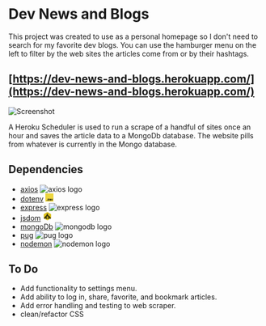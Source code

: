 # Dev News and Blogs
This project was created to use as a personal homepage so I don't need to search for my favorite dev blogs.  You can use the hamburger menu on the left to filter by the web sites the articles come from or by their hashtags.

## [https://dev-news-and-blogs.herokuapp.com/](https://dev-news-and-blogs.herokuapp.com/)
![Screenshot](./public/images/DevNewsScreenShot.png)

A Heroku Scheduler is used to run a scrape of a handful of sites once an hour and saves the article data to a MongoDb database.  The website pills from whatever is currently in the Mongo database.
## Dependencies
- [axios](https://www.npmjs.com/package/axios) <img src="https://axios-http.com//assets/favicon.ico" alt="axios logo" width=15>
- [dotenv](https://www.npmjs.com/package/dotenv) <img src="https://raw.githubusercontent.com/motdotla/dotenv/master/dotenv.png" alt="dotenv logo" width=16>
- [express](https://www.npmjs.com/package/express) <img src="https://expressjs.com/images/favicon.png" alt="express logo" width=16 border-radius=50%>
- [jsdom](https://www.npmjs.com/package/jsdom) <img src="https://raw.githubusercontent.com/jsdom/jsdom/HEAD/logo.svg" alt="jsdom logo" width=18>
- [mongoDb](https://www.npmjs.com/package/mongodb) <img src="https://www.mongodb.com/developer/favicon.ico" alt="mongodb logo" width=20>
- [pug](https://www.npmjs.com/package/pug) <img src="https://camo.githubusercontent.com/2eb688a747805c9acd144faf728c8a30f86fc4ca5fb39e6528232f0372151364/68747470733a2f2f63646e2e7261776769742e636f6d2f7075676a732f7075672d6c6f676f2f656563343336636565386664396431373236643738333963626539396431663639343639326330632f5356472f7075672d66696e616c2d6c6f676f2d5f2d636f6c6f75722d3132382e737667" alt="pug logo" width=23>
- [nodemon](https://www.npmjs.com/package/nodemon) <img src="https://user-images.githubusercontent.com/13700/35731649-652807e8-080e-11e8-88fd-1b2f6d553b2d.png" alt="nodemon logo" width=15>

## To Do
- Add functionality to settings menu.
- Add ability to log in, share, favorite, and bookmark articles.
- Add error handling and testing to web scraper.
- clean/refactor CSS
